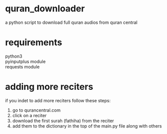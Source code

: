 # quran_downloader
a python script to download full quran audios from quran central


# requirements
python3<br/>
pyinputplus module<br/>
requests module<br/>

# adding more reciters
if you indet to add more reciters follow these steps: <br/>
  1. go to qurancentral.com
  2. click on a reciter
  3. download the first surah (fathiha) from the reciter
  4. add them to the dictionary in the top of the main.py file along with others
